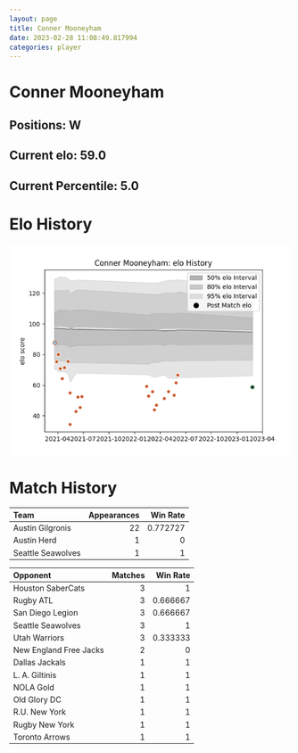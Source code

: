 ```yaml
---  
layout: page  
title: Conner Mooneyham  
date: 2023-02-28 11:08:49.817994  
categories: player  
---
```

# Conner Mooneyham

## Positions: W

## Current elo: 59.0

## Current Percentile: 5.0

# Elo History


![elo history](history_ConnerMooneyham.png)
# Match History


| Team              |   Appearances |   Win Rate |
|:------------------|--------------:|-----------:|
| Austin Gilgronis  |            22 |   0.772727 |
| Austin Herd       |             1 |   0        |
| Seattle Seawolves |             1 |   1        |

| Opponent               |   Matches |   Win Rate |
|:-----------------------|----------:|-----------:|
| Houston SaberCats      |         3 |   1        |
| Rugby ATL              |         3 |   0.666667 |
| San Diego Legion       |         3 |   0.666667 |
| Seattle Seawolves      |         3 |   1        |
| Utah Warriors          |         3 |   0.333333 |
| New England Free Jacks |         2 |   0        |
| Dallas Jackals         |         1 |   1        |
| L. A. Giltinis         |         1 |   1        |
| NOLA Gold              |         1 |   1        |
| Old Glory DC           |         1 |   1        |
| R.U. New York          |         1 |   1        |
| Rugby New York         |         1 |   1        |
| Toronto Arrows         |         1 |   1        |